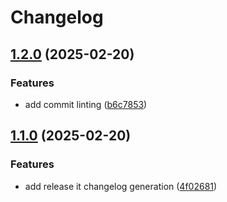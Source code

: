 # Changelog

## [1.2.0](https://github.com/RichForever/tt-theme-blocks/compare/v1.1.0...v1.2.0) (2025-02-20)

### Features

* add commit linting ([b6c7853](https://github.com/RichForever/tt-theme-blocks/commit/b6c7853caf8baed74a5567f1da5463e034249503))

## [1.1.0](https://github.com/RichForever/tt-theme-blocks/compare/v1.0.0...v1.1.0) (2025-02-20)

### Features

* add release it changelog generation ([4f02681](https://github.com/RichForever/tt-theme-blocks/commit/4f026810630ab8e6f34a21548a58615451b03ce4))
